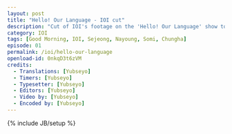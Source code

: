 ```yaml
---
layout: post
title: "Hello! Our Language - IOI cut"
description: "Cut of IOI's footage on the 'Hello! Our Language' show together with GsD's Minah"
category: IOI
tags: [Good Morning, IOI, Sejeong, Nayoung, Somi, Chungha]
episode: 01
permalink: /ioi/hello-our-language
openload-id: 0nkqD3t6zVM
credits:
  - Translations: [Yubseyo]
  - Timers: [Yubseyo]
  - Typesetter: [Yubseyo]
  - Editors: [Yubseyo]
  - Video by: [Yubseyo]
  - Encoded by: [Yubseyo]
---
```

{% include JB/setup %}
